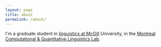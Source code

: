 ```yaml
---
layout: page
title: about
permalink: /about/
---
```

I'm a graduate student in [linguistics at McGill](https://mcgill.ca/linguistics/) University, in the [Montreal Computational & Quantitative Linguistics Lab](http://mcqll.org/JacobHoover.About).
<!-- 
  This is the base Jekyll theme. You can find out more info about customizing your Jekyll theme, as well as basic Jekyll usage documentation at [jekyllrb.com](http://jekyllrb.com/) 
  You can find the source code for the Jekyll new theme at:
  {% include icon-github.html username="jglovier" %} /
  [jekyll-new](https://github.com/jglovier/jekyll-new)
  You can find the source code for Jekyll at
  {% include icon-github.html username="jekyll" %} /
  [jekyll](https://github.com/jekyll/jekyll) 
-->
